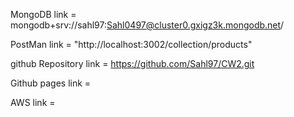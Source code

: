 MongoDB link = mongodb+srv://sahl97:Sahl0497@cluster0.gxigz3k.mongodb.net/

PostMan link = "http://localhost:3002/collection/products"

github Repository link = https://github.com/Sahl97/CW2.git

Github pages link = 

AWS link =
